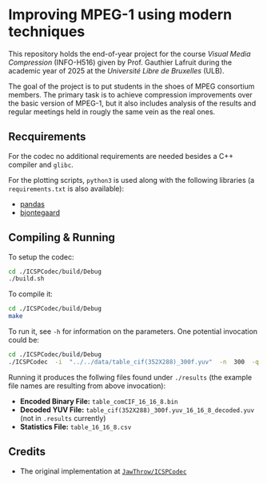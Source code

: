 # Improving MPEG-1 using modern techniques

This repository holds the end-of-year project for the course *Visual Media
Compression* (INFO-H516) given by Prof. Gauthier Lafruit during the academic
year of 2025 at the *Université Libre de Bruxelles* (ULB).

The goal of the project is to put students in the shoes of MPEG consortium
members. The primary task is to achieve compression improvements over the
basic version of MPEG-1, but it also includes analysis of the results and
regular meetings held in rougly the same vein as the real ones.

## Recquirements

For the codec no additional requirements are needed besides a C++ compiler
and `glibc`.

For the plotting scripts, `python3` is used along with the following libraries (a
`requirements.txt` is also available):

- [pandas](https://pandas.pydata.org/)
- [bjontegaard](https://github.com/FAU-LMS/bjontegaard)

## Compiling & Running

To setup the codec:

```bash
cd ./ICSPCodec/build/Debug
./build.sh
```

To compile it:

```bash
cd ./ICSPCodec/build/Debug
make
```

To run it, see `-h` for information on the parameters. One potential invocation
could be:

```bash
cd ./ICSPCodec/build/Debug
./ICSPCodec  -i  "../../data/table_cif(352X288)_300f.yuv"  -n  300  -q  16  --intraPeriod  8  --EnMultiThread  0
```

Running it produces the follwing files found under `./results` (the example
file names are resulting from above invocation):

-  **Encoded Binary File:**  `table_comCIF_16_16_8.bin`
-  **Decoded YUV File:**  `table_cif(352X288)_300f.yuv_16_16_8_decoded.yuv` (not in `.results` currently)
-  **Statistics File:**  `table_16_16_8.csv`

<!-- ## QP Values -->
<!-- 2 6 20 42 -->

## Credits

- The original implementation at [`JawThrow/ICSPCodec`](https://github.com/JawThrow/ICSPCodec)
